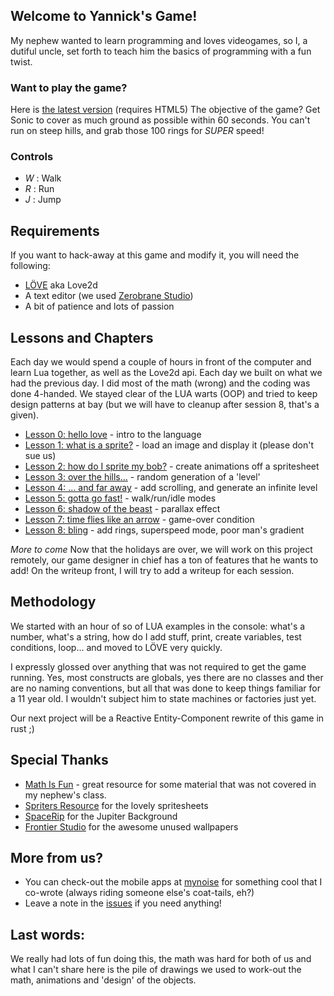 ## Welcome to Yannick's Game!

My nephew wanted to learn programming and loves videogames, so I, a dutiful uncle, set forth to teach him the basics of programming with a fun twist.

### Want to play the game?
Here is [the latest version](https://fdoyon.github.io/Yannicks-s-game/docs/v1) (requires HTML5)
The objective of the game? Get Sonic to cover as much ground as possible within 60 seconds. You can't run on steep hills, and grab those 100 rings for _SUPER_ speed!

### Controls

* *W* : Walk
* *R* : Run
* *J* : Jump


## Requirements
If you want to hack-away at this game and modify it, you will need the following: 

* [LÖVE](https://love2d.org) aka Love2d
* A text editor (we used [Zerobrane Studio](https://studio.zerobrane.com))
* A bit of patience and lots of passion

## Lessons and Chapters

Each day we would spend a couple of hours in front of the computer and learn Lua together, as well as the Love2d api. Each day we built on what we had the previous day. I did most of the math (wrong) and the coding was done 4-handed. We stayed clear of the LUA warts (OOP) and tried to keep design patterns at bay (but we will have to cleanup after session 8, that's a given).

* [Lesson 0: hello love](https://github.com/fdoyon/Yannicks-s-game/tree/master/0-start) - intro to the language
* [Lesson 1: what is a sprite?](https://github.com/fdoyon/Yannicks-s-game/tree/master/1-sprite) - load an image and display it (please don't sue us)
* [Lesson 2: how do I sprite my bob?](https://github.com/fdoyon/Yannicks-s-game/tree/master/2-animations) - create animations off a spritesheet
* [Lesson 3: over the hills...](https://github.com/fdoyon/Yannicks-s-game/tree/master/3-level) - random generation of a 'level'
* [Lesson 4: ... and far away](https://github.com/fdoyon/Yannicks-s-game/tree/master/4-scrolling) - add scrolling, and generate an infinite level
* [Lesson 5: gotta go fast!](https://github.com/fdoyon/Yannicks-s-game/tree/master/5-moving) - walk/run/idle modes
* [Lesson 6: shadow of the beast](https://github.com/fdoyon/Yannicks-s-game/tree/master/6-background) - parallax effect
* [Lesson 7: time flies like an arrow](https://github.com/fdoyon/Yannicks-s-game/tree/master/7-timer) - game-over condition
* [Lesson 8: bling](https://github.com/fdoyon/Yannicks-s-game/tree/master/8-rings) - add rings, superspeed mode, poor man's gradient

_More to come_ Now that the holidays are over, we will work on this project remotely, our game designer in chief has a ton of features that he wants to add! On the writeup front, I will try to add a writeup for each session.

## Methodology

We started with an hour of so of LUA examples in the console: what's a number, what's a string, how do I add stuff, print, create variables, test conditions, loop... and moved to LÖVE very quickly.

I expressly glossed over anything that was not required to get the game running. Yes, most constructs are globals, yes there are no classes and ther are no naming conventions, but all that was done to keep things familiar for a 11 year old. I wouldn't subject him to state machines or factories just yet.

Our next project will be a Reactive Entity-Component rewrite of this game in rust ;)

## Special Thanks

* [Math Is Fun](https://www.mathsisfun.com/sine-cosine-tangent.html) - great resource for some material that was not covered in my nephew's class.
* [Spriters Resource](https://www.spriters-resource.com) for the lovely spritesheets
* [SpaceRip](http://www.spacerip.com) for the Jupiter Background
* [Frontier Studio](http://elitedangerous.com) for the awesome unused wallpapers

## More from us?
* You can check-out the mobile apps at [mynoise](http://mynoise.net) for something cool that I co-wrote (always riding someone else's coat-tails, eh?)
* Leave a note in the [issues](https://github.com/fdoyon/Yannicks-s-game/issues) if you need anything!

## Last words:
We really had lots of fun doing this, the math was hard for both of us and what I can't share here is the pile of drawings we used to work-out the math, animations and 'design' of the objects. 
